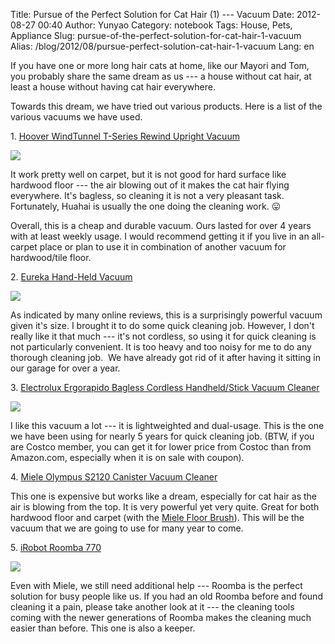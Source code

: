 Title: Pursue of the Perfect Solution for Cat Hair (1) ---  Vacuum
Date: 2012-08-27 00:40
Author: Yunyao
Category: notebook
Tags: House, Pets, Appliance
Slug: pursue-of-the-perfect-solution-for-cat-hair-1-vacuum
Alias: /blog/2012/08/pursue-perfect-solution-cat-hair-1-vacuum
Lang: en

If you have one or more long hair cats at home, like our Mayori and Tom, you probably share the same dream as us --- a house without cat hair, at least a house without having cat hair everywhere.

Towards this dream, we have tried out various products. Here is a list of the various vacuums we have used.

  
1\. [Hoover WindTunnel T-Series Rewind Upright Vacuum](http://www.amazon.com/gp/product/B002HFDLCK/ref=as_li_qf_sp_asin_il?ie=UTF8&camp=1789&creative=9325&creativeASIN=B002HFDLCK&linkCode=as2&tag=yunyaoshome-20)  

[<img src="http://ws.assoc-amazon.com/widgets/q?_encoding=UTF8&amp;ASIN=B002HFDLCK&amp;Format=_SL160_&amp;ID=AsinImage&amp;MarketPlace=US&amp;ServiceVersion=20070822&amp;WS=1&amp;tag=yunyaoshome-20" class="xygptcvqdiihxtebyxzn" />](http://www.amazon.com/gp/product/B002HFDLCK/ref=as_li_qf_sp_asin_il?ie=UTF8&camp=1789&creative=9325&creativeASIN=B002HFDLCK&linkCode=as2&tag=yunyaoshome-20)

It work pretty well on carpet, but it is not good for hard surface like hardwood floor --- the air blowing out of it makes the cat hair flying everywhere. It's bagless, so cleaning it is not a very pleasant task. Fortunately, Huahai is usually the one doing the cleaning work. 😛

Overall, this is a cheap and durable vacuum. Ours lasted for over 4 years with at least weekly usage. I would recommend getting it if you live in an all-carpet place or plan to use it in combination of another vacuum for hardwood/tile floor.

2\. [Eureka Hand-Held Vacuum](http://www.amazon.com/gp/product/B0006HUYGM/ref=as_li_qf_sp_asin_tl?ie=UTF8&camp=1789&creative=9325&creativeASIN=B0006HUYGM&linkCode=as2&tag=yunyaoshome-20)

[<img src="http://ws.assoc-amazon.com/widgets/q?_encoding=UTF8&amp;ASIN=B0006HUYGM&amp;Format=_SL160_&amp;ID=AsinImage&amp;MarketPlace=US&amp;ServiceVersion=20070822&amp;WS=1&amp;tag=yunyaoshome-20" class="xygptcvqdiihxtebyxzn" />](http://www.amazon.com/gp/product/B0006HUYGM/ref=as_li_qf_sp_asin_il?ie=UTF8&camp=1789&creative=9325&creativeASIN=B0006HUYGM&linkCode=as2&tag=yunyaoshome-20)

As indicated by many online reviews, this is a surprisingly powerful vacuum given it's size. I brought it to do some quick cleaning job. However, I don't really like it that much --- it's not cordless, so using it for quick cleaning is not particularly convenient. It is too heavy and too noisy for me to do any thorough cleaning job.  We have already got rid of it after having it sitting in our garage for over a year.

3\. [Electrolux Ergorapido Bagless Cordless Handheld/Stick Vacuum Cleaner](http://www.amazon.com/gp/product/B002IAY3N0/ref=as_li_qf_sp_asin_tl?ie=UTF8&camp=1789&creative=9325&creativeASIN=B002IAY3N0&linkCode=as2&tag=yunyaoshome-20)

[<img src="http://ws.assoc-amazon.com/widgets/q?_encoding=UTF8&amp;ASIN=B002IAY3N0&amp;Format=_SL160_&amp;ID=AsinImage&amp;MarketPlace=US&amp;ServiceVersion=20070822&amp;WS=1&amp;tag=yunyaoshome-20" class="xygptcvqdiihxtebyxzn" />](http://www.amazon.com/gp/product/B002IAY3N0/ref=as_li_qf_sp_asin_il?ie=UTF8&camp=1789&creative=9325&creativeASIN=B002IAY3N0&linkCode=as2&tag=yunyaoshome-20)

I like this vacuum a lot --- it is lightweighted and dual-usage. This is the one we have been using for nearly 5 years for quick cleaning job. (BTW, if you are Costco member, you can get it for lower price from Costoc than from Amazon.com, especially when it is on sale with coupon).

4\. <a href="http://www.amazon.com/gp/product/B002TW208M/ref=as_li_qf_sp_asin_tl?ie=UTF8&amp;camp=211189&amp;creative=373489&amp;creativeASIN=B002TW208M&amp;link_code=as3&amp;tag=yunyaoshome-20" id="static_txt_preview">Miele Olympus S2120 Canister Vacuum Cleaner</a>

This one is expensive but works like a dream, especially for cat hair as the air is blowing from the top. It is very powerful yet very quite. Great for both hardwood floor and carpet (with the <a href="http://www.amazon.com/gp/product/B000HVHY10/ref=as_li_qf_sp_asin_tl?ie=UTF8&amp;camp=211189&amp;creative=373489&amp;creativeASIN=B000HVHY10&amp;link_code=as3&amp;tag=yunyaoshome-20" id="static_txt_preview">Miele Floor Brush</a>). This will be the vacuum that we are going to use for many year to come.

5\. <a href="http://www.amazon.com/gp/product/B005GK3IVW/ref=as_li_qf_sp_asin_tl?ie=UTF8&amp;camp=211189&amp;creative=373489&amp;creativeASIN=B005GK3IVW&amp;link_code=as3&amp;tag=yunyaoshome-20" id="static_txt_preview">iRobot Roomba 770</a>

[<img src="http://ws.assoc-amazon.com/widgets/q?_encoding=UTF8&amp;ASIN=B005GK3IVW&amp;Format=_SL160_&amp;ID=AsinImage&amp;MarketPlace=US&amp;ServiceVersion=20070822&amp;WS=1&amp;tag=yunyaoshome-20" class="xygptcvqdiihxtebyxzn" />](http://www.amazon.com/gp/product/B005GK3IVW/ref=as_li_qf_sp_asin_il?ie=UTF8&camp=1789&creative=9325&creativeASIN=B005GK3IVW&linkCode=as2&tag=yunyaoshome-20)

Even with Miele, we still need additional help --- Roomba is the perfect solution for busy people like us. If you had an old Roomba before and found cleaning it a pain, please take another look at it --- the cleaning tools coming with the newer generations of Roomba makes the cleaning much easier than before. This one is also a keeper.

